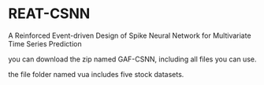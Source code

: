 # REAT-CSNN
A Reinforced Event-driven Design of Spike Neural Network for Multivariate Time Series Prediction

you can download the zip named GAF-CSNN, including all files you can use.

the file folder named vua includes five stock datasets.
